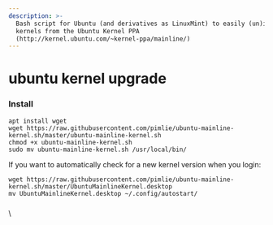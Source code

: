 ```yaml
---
description: >-
  Bash script for Ubuntu (and derivatives as LinuxMint) to easily (un)install
  kernels from the Ubuntu Kernel PPA
  (http://kernel.ubuntu.com/~kernel-ppa/mainline/)
---
```


# ubuntu kernel upgrade

### Install

```
apt install wget
wget https://raw.githubusercontent.com/pimlie/ubuntu-mainline-kernel.sh/master/ubuntu-mainline-kernel.sh
chmod +x ubuntu-mainline-kernel.sh
sudo mv ubuntu-mainline-kernel.sh /usr/local/bin/
```

If you want to automatically check for a new kernel version when you login:

```
wget https://raw.githubusercontent.com/pimlie/ubuntu-mainline-kernel.sh/master/UbuntuMainlineKernel.desktop
mv UbuntuMainlineKernel.desktop ~/.config/autostart/
```

###

\
